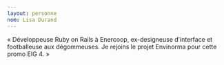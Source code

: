 ```yaml
---
layout: personne 
nom: Lisa Durand 
---
```


« Développeuse Ruby on Rails à Enercoop, ex-designeuse d’interface et footballeuse aux dégommeuses. Je rejoins le projet Envinorma pour cette promo EIG 4. »

